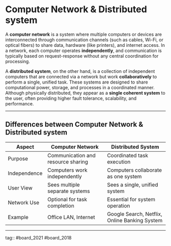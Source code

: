 # Computer Network & Distributed system

A **computer network** is a system where multiple computers or devices are interconnected through communication channels (such as cables, Wi-Fi, or optical fibers) to share data, hardware (like printers), and internet access. In a network, each computer operates **independently**, and communication is typically based on request-response without any central coordination for processing.

A **distributed system**, on the other hand, is a collection of independent computers that are connected via a network but work **collaboratively** to perform a single, unified task. These systems are designed to share computational power, storage, and processes in a coordinated manner. Although physically distributed, they appear as a **single coherent system** to the user, often providing higher fault tolerance, scalability, and performance.

---

## Differences between Computer Network & Distributed system

| **Aspect**   | **Computer Network**               | **Distributed System**                        |
| ------------ | ---------------------------------- | --------------------------------------------- |
| Purpose      | Communication and resource sharing | Coordinated task execution                    |
| Independence | Computers work independently       | Computers collaborate as one system           |
| User View    | Sees multiple separate systems     | Sees a single, unified system                 |
| Network Use  | Optional for task completion       | Essential for system operation                |
| Example      | Office LAN, Internet               | Google Search, Netflix, Online Banking System |

---

tag:: #board_2021 #board_2018 